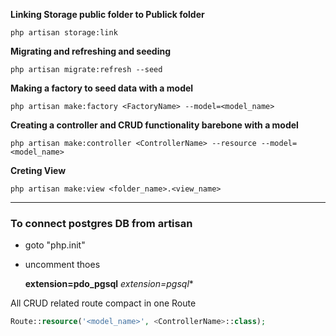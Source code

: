 **Linking Storage public folder to Publick folder**

```
php artisan storage:link
```

**Migrating and refreshing and seeding**
```
php artisan migrate:refresh --seed
```

**Making a factory to seed data with a model**
```
php artisan make:factory <FactoryName> --model=<model_name>
```
**Creating a controller and CRUD functionality barebone with a model** 
```
php artisan make:controller <ControllerName> --resource --model=<model_name>
```

**Creting View**
```
php artisan make:view <folder_name>.<view_name>
```
----
### To connect postgres DB from artisan

* goto "php.init"
* uncomment thoes

    **extension=pdo_pgsql**
    *extension=pgsql**


All CRUD related route compact in one Route

```php
Route::resource('<model_name>', <ControllerName>::class);
```